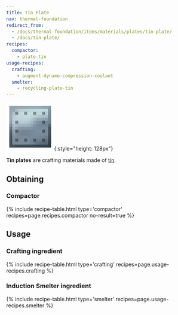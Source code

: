 ```yaml
---
title: Tin Plate
nav: thermal-foundation
redirect_from:
  - /docs/thermal-foundation/items/materials/plates/tin-plate/
  - /docs/tin-plate/
recipes:
  compactor:
    - plate-tin
usage-recipes:
  crafting:
    - augment-dynamo-compression-coolant
  smelter:
    - recycling-plate-tin
---
```


![Tin plate](/assets/images/thermal-foundation/plate-tin.png){:style="height: 128px"}


**Tin plates** are crafting materials made of [tin](/docs/thermal-foundation/tin-ingot/).


Obtaining
---------

### Compactor
{% include recipe-table.html type='compactor' recipes=page.recipes.compactor no-result=true %}


Usage
-----

### Crafting ingredient
{% include recipe-table.html type='crafting' recipes=page.usage-recipes.crafting %}

### Induction Smelter ingredient
{% include recipe-table.html type='smelter' recipes=page.usage-recipes.smelter %}
